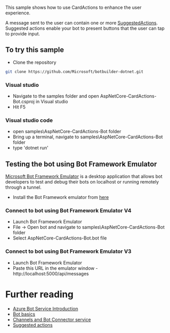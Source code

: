 ﻿This sample shows how to use CardActions to enhance the user experience.

A message sent to the user can contain one or more [SuggestedActions](https://docs.microsoft.com/en-us/azure/bot-service/bot-builder-howto-add-suggested-actions?view=azure-bot-service-4.0&tabs=csharp). Suggested actions enable your bot to present buttons that the user can tap to provide input.

## To try this sample
- Clone the repository
```bash
git clone https://github.com/Microsoft/botbuilder-dotnet.git
```

### Visual studio
- Navigate to the samples folder and open AspNetCore-CardActions-Bot.csproj in Visual studio 
- Hit F5

### Visual studio code
- open samples\AspNetCore-CardActions-Bot folder
- Bring up a terminal, navigate to samples\AspNetCore-CardActions-Bot folder
- type 'dotnet run'

## Testing the bot using Bot Framework Emulator
[Microsoft Bot Framework Emulator](https://github.com/microsoft/botframework-emulator) is a desktop application that allows bot developers to test and debug their bots on localhost or running remotely through a tunnel.

- Install the Bot Framework emulator from [here](https://github.com/Microsoft/BotFramework-Emulator/releases)

### Connect to bot using Bot Framework Emulator **V4**
- Launch Bot Framework Emulator
- File -> Open bot and navigate to samples\AspNetCore-CardActions-Bot folder
- Select AspNetCore-CardActions-Bot.bot file

### Connect to bot using Bot Framework Emulator **V3**
- Launch Bot Framework Emulator
- Paste this URL in the emulator window - http://localhost:5000/api/messages

# Further reading

- [Azure Bot Service Introduction](https://docs.microsoft.com/en-us/azure/bot-service/bot-service-overview-introduction?view=azure-bot-service-4.0)
- [Bot basics](https://docs.microsoft.com/en-us/azure/bot-service/bot-builder-basics?view=azure-bot-service-4.0)
- [Channels and Bot Connector service](https://docs.microsoft.com/en-us/azure/bot-service/bot-concepts?view=azure-bot-service-4.0)
- [Suggested actions](https://docs.microsoft.com/en-us/azure/bot-service/bot-builder-howto-add-suggested-actions?view=azure-bot-service-4.0)